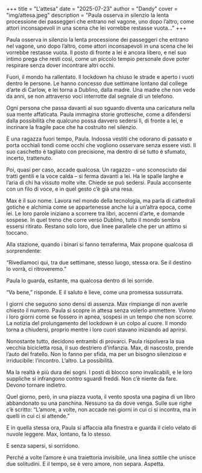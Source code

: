 +++
title = "L'attesa"
date = "2025-07-23"
author = "Dandy"
cover = "img/attesa.jpeg"
description = "Paula osserva in silenzio la lenta processione dei passeggeri che entrano nel vagone, uno dopo l’altro, come attori inconsapevoli in una scena che lei vorrebbe restasse vuota..."
+++

Paula osserva in silenzio la lenta processione dei passeggeri che entrano nel vagone, uno dopo l’altro, come attori inconsapevoli in una scena che lei vorrebbe restasse vuota. Il posto di fronte a lei è ancora libero, e nel suo intimo prega che resti così, come un piccolo tempio personale dove poter respirare senza dover incontrare altri occhi.

Fuori, il mondo ha rallentato. Il lockdown ha chiuso le strade e aperto i vuoti dentro le persone. Le hanno concesso due settimane lontano dal college d’arte di Carlow, e lei torna a Dublino, dalla madre. Una madre che non vede da anni, se non attraverso voci interrotte dal segnale di un telefono.

Ogni persona che passa davanti al suo sguardo diventa una caricatura nella sua mente affaticata. Paula immagina storie grottesche, come a difendersi dalla possibilità che qualcuno possa davvero sedersi lì, di fronte a lei, e incrinare la fragile pace che ha costruito nel silenzio.

È una ragazza fuori tempo, Paula. Indossa vestiti che odorano di passato e porta occhiali tondi come occhi che vogliono osservare senza essere visti. Il suo caschetto è tagliato con precisione, ma dentro di sé tutto è sfumato, incerto, trattenuto.

Poi, quasi per caso, accade qualcosa. Un ragazzo – uno sconosciuto dai tratti gentili e la voce calda – si ferma davanti a lei. Ha le spalle larghe e l’aria di chi ha vissuto molte vite. Chiede se può sedersi. Paula acconsente con un filo di voce, e in quel gesto c’è già una resa.

Max è il suo nome. Lavora nel mondo della tecnologia, ma parla di cattedrali gotiche e alchimia come se appartenesse anche lui a un’altra epoca, come lei. Le loro parole iniziano a scorrere tra libri, accenni d’arte, e domande sospese. In quel treno che corre verso Dublino, tutto il mondo sembra essersi ritirato. Restano solo loro, due linee parallele che per un attimo si toccano.

Alla stazione, quando i binari si fanno terraferma, Max propone qualcosa di sorprendente:

“Rivediamoci qui, tra due settimane, stesso luogo, stessa ora. Se il destino lo vorrà, ci ritroveremo.”

Paula lo guarda, esitante, ma qualcosa dentro di lei sorride.

“Va bene,” risponde. E il saluto è lieve, come una promessa sussurrata.

I giorni che seguono sono densi di assenza. Max rimpiange di non averle chiesto il numero. Paula si scopre in attesa senza volerlo ammettere. Vivono i loro giorni come se fossero in apnea, sospesi in un tempo che non scorre. La notizia del prolungamento del lockdown è un colpo al cuore. Il mondo torna a chiudersi, proprio mentre i loro cuori stavano iniziando ad aprirsi.

Nonostante tutto, decidono entrambi di provarci. Paula rispolvera la sua vecchia bicicletta rosa, il suo destriero d’infanzia. Max, di nascosto, prende l’auto del fratello. Non lo fanno per sfida, ma per un bisogno silenzioso e irriducibile: l’incontro. L’altro. La possibilità.

Ma la realtà è più dura dei sogni. I posti di blocco sono invalicabili, e le loro suppliche si infrangono contro sguardi freddi. Non c’è niente da fare. Devono tornare indietro.

Quel giorno, però, in una piazza vuota, il vento sposta una pagina di un libro abbandonato su una panchina. Nessuno sa da dove venga. Sulle sue righe c’è scritto: “L’amore, a volte, non accade nei giorni in cui ci si incontra, ma in quelli in cui ci si attende.”

E in quella stessa ora, Paula si affaccia alla finestra e guarda il cielo velato di nuvole leggere. Max, lontano, fa lo stesso.

E senza sapersi, si sorridono.

Perché a volte l’amore è una traiettoria invisibile, una linea sottile che unisce due solitudini. E il tempo, se è vero amore, non separa. Aspetta.
